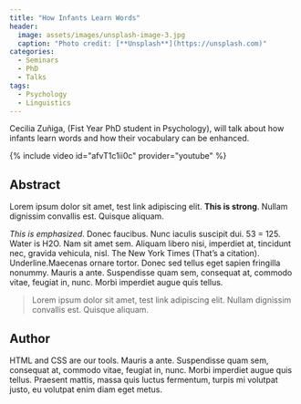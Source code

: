 ```yaml
---
title: "How Infants Learn Words"
header:
  image: assets/images/unsplash-image-3.jpg
  caption: "Photo credit: [**Unsplash**](https://unsplash.com)"
categories:
  - Seminars
  - PhD
  - Talks
tags:
  - Psychology
  - Linguistics
---
```


Cecilia Zuñiga, (Fist Year PhD student in Psychology),
will talk about how infants learn words and how their vocabulary can be enhanced.

{% include video id="afvT1c1ii0c" provider="youtube" %}


## Abstract

Lorem ipsum dolor sit amet, test link adipiscing elit. **This is strong**. Nullam dignissim convallis est. Quisque aliquam.

*This is emphasized*. Donec faucibus. Nunc iaculis suscipit dui. 53 = 125. Water is H2O. Nam sit amet sem. Aliquam libero nisi, imperdiet at, tincidunt nec, gravida vehicula, nisl. The New York Times (That’s a citation). Underline.Maecenas ornare tortor. Donec sed tellus eget sapien fringilla nonummy. Mauris a ante. Suspendisse quam sem, consequat at, commodo vitae, feugiat in, nunc. Morbi imperdiet augue quis tellus.

> Lorem ipsum dolor sit amet, test link adipiscing elit. Nullam dignissim convallis est. Quisque aliquam.


## Author

HTML and CSS are our tools. Mauris a ante. Suspendisse quam sem, consequat at, commodo vitae, feugiat in, nunc. Morbi imperdiet augue quis tellus. Praesent mattis, massa quis luctus fermentum, turpis mi volutpat justo, eu volutpat enim diam eget metus.
